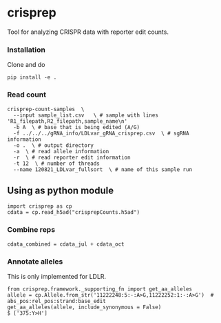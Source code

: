 # crisprep
Tool for analyzing CRISPR data with reporter edit counts.

### Installation
Clone and do 
```
pip install -e .
```

### Read count
```
crisprep-count-samples  \
  --input sample_list.csv   \ # sample with lines 'R1_filepath,R2_filepath,sample_name\n'  
  -b A  \ # base that is being edited (A/G)
  -f ../../../gRNA_info/LDLvar_gRNA_crisprep.csv  \ # sgRNA information 
  -o .  \ # output directory    
  -a  \ # read allele information  
  -r  \ # read reporter edit information  
  -t 12  \ # number of threads  
  --name 120821_LDLvar_fullsort  \ # name of this sample run  
```

## Using as python module
```
import crisprep as cp
cdata = cp.read_h5ad("crisprepCounts.h5ad")
```

### Combine reps
```
cdata_combined = cdata_jul + cdata_oct
```

### Annotate alleles
This is only implemented for LDLR. 
```
from crisprep.framework._supporting_fn import get_aa_alleles
allele = cp.Allele.from_str('11222248:5:-:A>G,11222252:1:-:A>G')  # abs_pos:rel_pos:strand:base_edit
get_aa_alleles(allele, include_synonymous = False)
$ ['375:Y>H']
```
